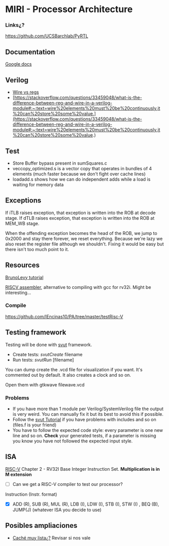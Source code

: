 # MIRI - Processor Architecture

### Links¿?
https://github.com/UCSBarchlab/PyRTL

## Documentation
[Google docs](https://docs.google.com/document/d/18r8yGa84ThLDYwM06uA_4UGuCUN9DsUpggfJ-Dybp5g/edit?usp=sharing)

## Verilog
- [Wire vs regs](https://inst.eecs.berkeley.edu//~cs150/Documents/Nets.pdf)
- [https://stackoverflow.com/questions/33459048/what-is-the-difference-between-reg-and-wire-in-a-verilog-module#:~:text=wire%20elements%20must%20be%20continuously,it%20can%20store%20some%20value.](https://stackoverflow.com/questions/33459048/what-is-the-difference-between-reg-and-wire-in-a-verilog-module#:~:text=wire%20elements%20must%20be%20continuously,it%20can%20store%20some%20value.)

## Test

- Store Buffer bypass present in sumSquares.c
- veccopy_optimized.s is a vector copy that operates in bundles of 4 elements (much faster because we don't fight over cache lines)
- loadadd.s shows how we can do independent adds while a load is waiting for memory data

## Exceptions

If iTLB raises exception, that exception is written into the ROB at decode stage.
If dTLB raises exception, that exception is written into the ROB at MEM_WB stage.

When the offending exception becomes the head of the ROB, we jump to 0x2000 and stay there forever, we reset everything. Because we're lazy we also reset the register file although we shouldn't. Fixing it would be easy but there isn't too much point to it.

## Resources

[BrunoLevy tutorial](https://github.com/BrunoLevy/learn-fpga/blob/master/FemtoRV/TUTORIALS/FROM_BLINKER_TO_RISCV/PIPELINE.md#step-9-return-address-stack)


[RISCV assembler](https://github.com/carlosedp/riscvassembler), alternative to compiling with gcc for rv32i. Might be interesting...

### Compile

https://github.com/IEncinas10/PA/tree/master/testRisc-V


## Testing framework
Testing will be done with [svut](https://github.com/dpretet/svut) framework.
- Create tests: *svutCreate* filename
- Run tests: *svutRun* [filename]

You can dump create the .vcd file for visualization if you want. It's commented out by default. It also creates
a clock and so on.

Open them with gtkwave filewave.vcd

### Problems
  - If you have more than 1 module per Verilog/SystemVerilog file the output is very weird. You can manually fix it
  but its best to avoid this if possible.
  - Follow the [svut Tutorial](https://github.com/dpretet/svut#tutorial) if you have problems with includes and so on (files.f is your friend) 
  - You have to follow the expected code style: every parameter is one new line and so on. **Check** your generated tests, if a parameter 
    is missing you know you have not followed the expected input style.
    
## ISA
[RISC-V](https://riscv.org/wp-content/uploads/2017/05/riscv-spec-v2.2.pdf) Chapter 2 - RV32I Base Integer Instruction Set. **Multiplication is in M extension**

- [ ] Can we get a RISC-V compiler to test our processor?

Instruction (Instr. format)

- [X] ADD (R), SUB (R), MUL (R), LDB (I), LDW (I), STB (I), STW (I) , BEQ (B), JUMP(J)  (whatever ISA you decide to use)

## Posibles ampliaciones
- [Caché muy lista¿?](https://personals.ac.upc.edu/jmanel/papers/ics97.pdf) Revisar si nos vale
  
  


